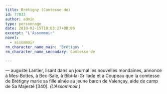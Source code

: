 ```yaml
---
title: Brétigny (Comtesse de)
id: 77033
author: admin
type: personnage
date: 2010-02-15T10:03:27+00:00
excerpt: "L'Assommoir"
novel:
  - assommoir
rm_character_name_main: 'Brétigny '
rm_character_name_secondary: Comtesse de

---
```

— auguste Lantier, lisant dans un journal les nouvelles mondaines, annonce à Mes-Bottes, à Bec-Salé, à Bibi-la-Grillade et à Coupeau que la comtesse de Brétigny marie sa fille aînée au jeune baron de Valençay, aide de camp de Sa Majesté [340]. _(L&rsquo;Assommoir.)_